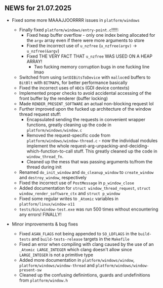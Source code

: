 ## NEWS for 21.07.2025

* Fixed some more MAAAJJOORRRR issues in `platform/windows`
    * Finally fixed `platform/windows/entry-point.c`!!!!!:
        * Fixed heap buffer overflow - only one index being allocated for the `argv` array even if there were more arguments to store
        * Fixed the incorrect use of `u_nzfree` (`u_nzfree(argv)` -> `u_nzfree(&argv`)
        * Fixed THE VERY FACT THAT `u_nzfree` WAS USED ON A HEAP ARRAY!
            * Two fucking memory corruption bugs in one fucking line lmao
    * Switched from using `SetDIBitsToDevice` with `malloc`ed buffers to `BitBlt` with `BITMAP`s,
        for better performance basically
    * Fixed the incorrect uses of `HDC`s (GDI device contexts)
    * Implemented proper checks to avoid accidental accessing of the front buffer by the renderer
        (buffer locking)
    * Made `RENDER_PRESENT_SOFTWARE` an actual non-blocking request lol
    * Further improved upon the fucked up architecture of the window thread request stuff:
        * Encapsulated sending the requests in convenient wrapper functions, greatly cleaning up the code in `platform/windows/window.c`
        * Removed the request-specific code from `platform/windows/window-thread.c` -
            now the individual modules implement the whole request-arg-unpacking-and-deciding-which-function-to-call stuff.
            This greatly cleaned up the code in `window_thread_fn`.
        * Cleaned up the mess that was passing arguments to/from the thread during init
    * Renamed `do_init_window` and `do_cleanup_window` to `create_window` and `destroy_window`, respectively
    * Fixed the incorrect use of `PostMessage` in `p_window_close`
    * Added documentation for `struct window_thread_request`, `struct window_render_software_ctx` and `struct p_window`
    * Fixed some regular writes to `_Atomic` variables in `platform/linux/window-x11`
    * `tests/bin/window-test.exe` was run 500 times without encountering any errors! FINALLY!

* Minor improvements & bug fixes
    * Fixed `ASAN_FLAGS` not being appended to `SO_LDFLAGS` in the `build-tests` and `build-tests-release` targets in the `Makefile`
    * Fixed an error when compiling with clang caused by the use of an `_Atomic LARGE_INTEGER`
        which clang doesn't allow since `LARGE_INTEGER` is not a primitive type
    * Added more documentation in `platform/windows/window`, `platform/windows/window-thread` and `platform/windows/window-present-sw`
    * Cleaned up the confusing definintions, guards and undefinitions from `platform/window.h`
